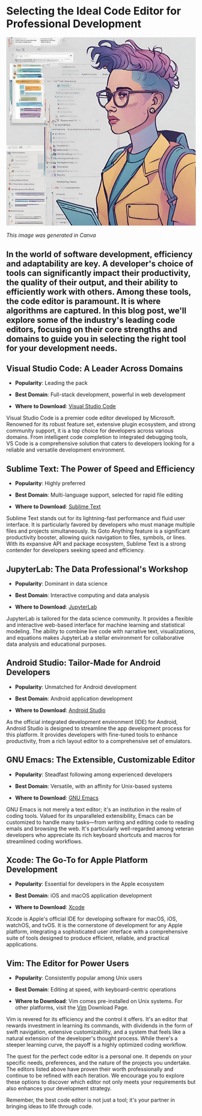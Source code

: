 # Selecting the Ideal Code Editor for Professional Development

![ai_canva_image](ai_canva_image.png)

_This image was generated in Canva_

## In the world of software development, efficiency and adaptability are key. A developer's choice of tools can significantly impact their productivity, the quality of their output, and their ability to efficiently work with others. Among these tools, the code editor is paramount. It is where algorithms are captured. In this blog post, we'll explore some of the industry's leading code editors, focusing on their core strengths and domains to guide you in selecting the right tool for your development needs.

## Visual Studio Code: A Leader Across Domains

-   **Popularity**: Leading the pack
    
-   **Best Domain**: Full-stack development, powerful in web development
    
-   **Where to Download**: [<u><span>Visual Studio Code</span></u>](https://code.visualstudio.com/)
    

Visual Studio Code is a premier code editor developed by Microsoft. Renowned for its robust feature set, extensive plugin ecosystem, and strong community support, it is a top choice for developers across various domains. From intelligent code completion to integrated debugging tools, VS Code is a comprehensive solution that caters to developers looking for a reliable and versatile development environment.

## Sublime Text: The Power of Speed and Efficiency

-   **Popularity**: Highly preferred
    
-   **Best Domain**: Multi-language support, selected for rapid file editing
    
-   **Where to Download**: [<u><span>Sublime Text</span></u>](https://www.sublimetext.com/)
    

Sublime Text stands out for its lightning-fast performance and fluid user interface. It is particularly favored by developers who must manage multiple files and projects simultaneously. Its Goto Anything feature is a significant productivity booster, allowing quick navigation to files, symbols, or lines. With its expansive API and package ecosystem, Sublime Text is a strong contender for developers seeking speed and efficiency.

## JupyterLab: The Data Professional's Workshop

-   **Popularity**: Dominant in data science
    
-   **Best Domain**: Interactive computing and data analysis
    
-   **Where to Download**: [<u><span>JupyterLab</span></u>](https://jupyter.org/)
    

JupyterLab is tailored for the data science community. It provides a flexible and interactive web-based interface for machine learning and statistical modeling. The ability to combine live code with narrative text, visualizations, and equations makes JupyterLab a stellar environment for collaborative data analysis and educational purposes.

## Android Studio: Tailor-Made for Android Developers

-   **Popularity**: Unmatched for Android development
    
-   **Best Domain**: Android application development
    
-   **Where to Download**: [<u><span>Android Studio</span></u>](https://developer.android.com/studio)
    

As the official integrated development environment (IDE) for Android, Android Studio is designed to streamline the app development process for this platform. It provides developers with fine-tuned tools to enhance productivity, from a rich layout editor to a comprehensive set of emulators.

## GNU Emacs: The Extensible, Customizable Editor

-   **Popularity**: Steadfast following among experienced developers
    
-   **Best Domain**: Versatile, with an affinity for Unix-based systems
    
-   **Where to Download**: [<u><span>GNU Emacs</span></u>](https://www.gnu.org/software/emacs/download.html)
    

GNU Emacs is not merely a text editor; it's an institution in the realm of coding tools. Valued for its unparalleled extensibility, Emacs can be customized to handle many tasks—from writing and editing code to reading emails and browsing the web. It's particularly well-regarded among veteran developers who appreciate its rich keyboard shortcuts and macros for streamlined coding workflows.

## Xcode: The Go-To for Apple Platform Development

-   **Popularity**: Essential for developers in the Apple ecosystem
    
-   **Best Domain**: iOS and macOS application development
    
-   **Where to Download**: [<u><span>Xcode</span></u>](https://developer.apple.com/xcode/features/)
    

Xcode is Apple's official IDE for developing software for macOS, iOS, watchOS, and tvOS. It is the cornerstone of development for any Apple platform, integrating a sophisticated user interface with a comprehensive suite of tools designed to produce efficient, reliable, and practical applications.

## Vim: The Editor for Power Users

-   **Popularity**: Consistently popular among Unix users
    
-   **Best Domain**: Editing at speed, with keyboard-centric operations
    
-   **Where to Download**: Vim comes pre-installed on Unix systems. For other platforms, visit the [<u><span>Vim</span></u>](https://www.vim.org/download.php) Download Page.
    

Vim is revered for its efficiency and the control it offers. It's an editor that rewards investment in learning its commands, with dividends in the form of swift navigation, extensive customizability, and a system that feels like a natural extension of the developer's thought process. While there's a steeper learning curve, the payoff is a highly optimized coding workflow.

The quest for the perfect code editor is a personal one. It depends on your specific needs, preferences, and the nature of the projects you undertake. The editors listed above have proven their worth professionally and continue to be refined with each iteration. We encourage you to explore these options to discover which editor not only meets your requirements but also enhances your development strategy.

Remember, the best code editor is not just a tool; it's your partner in bringing ideas to life through code.